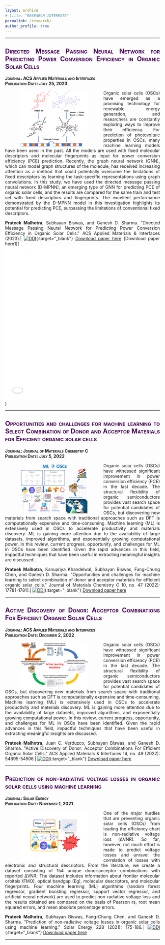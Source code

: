 ```yaml
---
layout: archive
# title: "RESEARCH INTERESTS"
permalink: /research/
author_profile: true
---
```

<style> .aligncenter {text-align: center;} </style>
<style> body {text-align: justify} </style> <!-- Justify text. -->


------

## <span style="font-variant:small-caps;"><span style="color:#440154">**Directed Message Passing Neural Network for Predicting Power Conversion Efficiency in Organic Solar Cells**</span></span>
<span style="font-variant:small-caps;">**Journal: ACS Applied Materials and Interfaces**</span><br>
<span style="font-variant:small-caps;">**Publication Date: July 25, 2023**</span>

<img src="/images/DMPNN.png"
    width="220"
    hspace="50"
    align="left"> Organic solar cells (OSCs) have emerged as a promising technology for renewable energy generation, and researchers are constantly exploring ways to improve their efficiency. For prediction of photovoltaic properties in OSCs, many machine learning models have been used in the past. All the models are used with fixed molecular descriptors and molecular fingerprints as input for power conversion efficiency (PCE) prediction. Recently, the graph neural network (GNN), which can model graph structures of the molecule, has received increasing attention as a method that could potentially overcome the limitations of fixed descriptors by learning the task-specific representations using graph convolutions. In this study, we have used the directed message passing neural network (D-MPNN), an emerging type of GNN for predicting PCE of organic solar cells, and the results are compared for the same train and test set with fixed descriptors and fingerprints. The excellent performance demonstrated by the D-MPNN model in this investigation highlights its potential for predicting PCE, surpassing the limitations of conventional fixed descriptors.
   
    
**Prateek Malhotra**, Subhayan Biswas, and Ganesh D. Sharma. "Directed Message Passing Neural Network for Predicting Power Conversion Efficiency in Organic Solar Cells." ACS Applied Materials & Interfaces (2023).$|$
[![DDI](https://img.shields.io/badge/DOI-10.1021/acsami.3c08068-21908C.svg)](https://doi.org/10.1021/acsami.3c08068){:target="_blank"}
[Download paper here](https://github.com/prateek-malhotra/prateek-malhotra.github.io/blob/master/files/DMPNN.pdf)
[Download paper here1](<iframe src="/files/DMPNN.pdf" width="100%" height="500" frameborder="no" border="0" marginwidth="0" marginheight="0"></iframe>)


------

## <span style="font-variant:small-caps;"><span style="color:#440154">**Opportunities and challenges for machine learning to Select Combination of Donor and Acceptor Materials for Efficient organic solar cells**</span></span>
<span style="font-variant:small-caps;">**Journal: Journal of Materials Chemistry C**</span><br>
<span style="font-variant:small-caps;">**Publication Date: July 5, 2022**</span>

<img src="/images/Review.png"
    width="220"
    hspace="50"
    align="left"> Organic solar cells (OSCs) have witnessed significant improvement in power conversion efficiency (PCE) in the last decade. The structural flexibility of organic semiconductors provides vast search space for potential candidates of OSCs, but discovering new materials from search space with traditional approaches such as DFT is computationally expensive and time-consuming. Machine learning (ML) is extensively used in OSCs to accelerate productivity and materials discovery. ML is gaining more attention due to the availability of large datasets, improved algorithms, and exponentially growing computational power. In this review, current progress, opportunity, and challenges for ML in OSCs have been identified. Given the rapid advances in this field, impactful techniques that have been useful in extracting meaningful insights are discussed..
   
    
**Prateek Malhotra**, Kanupriya Khandelwal, Subhayan Biswas, Fang-Chung Chen, and Ganesh D. Sharma. "Opportunities and challenges for machine learning to select combination of donor and acceptor materials for efficient organic solar cells." Journal of Materials Chemistry C 10, no. 47 (2022): 17781-17811.$|$
[![DDI](https://img.shields.io/badge/DOI-10.1039/D2TC03276G-21908C.svg)](https://doi.org/10.1039/D2TC03276G){:target="_blank"}
[Download paper here](https://github.com/prateek-malhotra/prateek-malhotra.github.io/blob/master/files/Review.pdf)

------
## <span style="font-variant:small-caps;"><span style="color:#440154">**Active Discovery of Donor: Acceptor Combinations For Efficient Organic Solar Cells**</span></span>
<span style="font-variant:small-caps;">**Journal: ACS Applied Materials and Interfaces**</span><br>
<span style="font-variant:small-caps;">**Publication Date: December 2, 2022**</span>

<img src="/images/Active_learning.png"
    width="220"
    hspace="50"
    align="left"> Organic solar cells (OSCs) have witnessed significant improvement in power conversion efficiency (PCE) in the last decade. The structural flexibility of organic semiconductors provides vast search space for potential candidates of OSCs, but discovering new materials from search space with traditional approaches such as DFT is computationally expensive and time-consuming. Machine learning (ML) is extensively used in OSCs to accelerate productivity and materials discovery. ML is gaining more attention due to the availability of large datasets, improved algorithms, and exponentially growing computational power. In this review, current progress, opportunity, and challenges for ML in OSCs have been identified. Given the rapid advances in this field, impactful techniques that have been useful in extracting meaningful insights are discussed.
   
    
**Prateek Malhotra**, Juan C. Verduzco, Subhayan Biswas, and Ganesh D. Sharma. "Active Discovery of Donor: Acceptor Combinations For Efficient Organic Solar Cells." ACS Applied Materials & Interfaces 14, no. 49 (2022): 54895-54906.$|$
[![DDI](https://img.shields.io/badge/DOI-10.1021/acsami.2c18540-21908C.svg)](https://doi.org/10.1021/acsami.2c18540){:target="_blank"}
[Download paper here](https://github.com/prateek-malhotra/prateek-malhotra.github.io/blob/master/files/Active_learning.pdf)

------

## <span style="font-variant:small-caps;"><span style="color:#440154">**Prediction of non-radiative voltage losses in organic solar cells using machine learning**</span></span>
<span style="font-variant:small-caps;">**Journal: Solar Energy**</span><br>
<span style="font-variant:small-caps;">**Publication Date: November 1, 2021**</span>

<img src="/images/non_radiative.png"
    width="220"
    hspace="50"
    align="left"> One of the major hurdles that are preventing organic solar cells (OSCs) from leading the efficiency chart is non-radiative voltage loss (ΔVNR). So far, however, not much effort is made to predict voltage losses and unravel the correlation of losses with electronic and structural descriptors. From the literature, we create a dataset consisting of 154 unique donor:acceptor combinations with reported ΔVNR. The dataset includes information about frontier molecular orbitals (FMO), optical bandgap (Eg), molecular descriptors, and molecular fingerprints. Four machine learning (ML) algorithms (random forest regressor, gradient boosting regressor, support vector regressor, and artificial neural network) are used to predict non-radiative voltage loss and the results obtained are compared on the basis of Pearson rs, root mean squared errors, and mean absolute percentage errors.
   
    
**Prateek Malhotra**, Subhayan Biswas, Fang-Chung Chen, and Ganesh D. Sharma. "Prediction of non-radiative voltage losses in organic solar cells using machine learning." Solar Energy 228 (2021): 175-186.$|$
[![DDI](https://img.shields.io/badge/DOI-10.1016/j.solener.2021.09.056-21908C.svg)](https://doi.org/10.1016/j.solener.2021.09.056){:target="_blank"}
[Download paper here](https://github.com/prateek-malhotra/prateek-malhotra.github.io/blob/master/files/non_radiative.pdf)

------